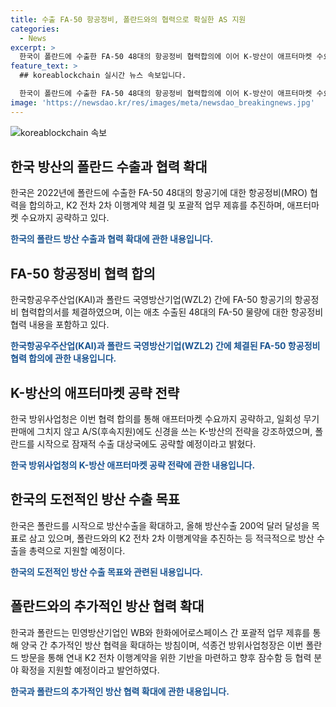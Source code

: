 ```yaml
---
title: 수출 FA-50 항공정비, 폴란드와의 협력으로 확실한 AS 지원
categories:
  - News
excerpt: >
  한국이 폴란드에 수출한 FA-50 48대의 항공정비 협력합의에 이어 K-방산이 애프터마켓 수요까지 공략에 돌입했다. 폴란드와 K2 전차 2차 이행계약 체결을 협의하고, 민영방산기업인 WB와 한화에어로스페이스 간 제휴를 추진하며 확대된 방산 협력을 이루기로 했다. 이번 협력으로 K-방산의 수출규모는 170억 달러를 기록했고, 정부는 이를 바탕으로 올해 방산수출 200억 달러를 달성하는 목표를 세우고 있다. 방위사업청은 "FA-50 MRO 합의서를 통해 A/S뿐 아니라 애프터마켓의 수요까지 확실히 챙길 것"이라고 설명했다.
feature_text: >
  ## koreablockchain 실시간 뉴스 속보입니다.

  한국이 폴란드에 수출한 FA-50 48대의 항공정비 협력합의에 이어 K-방산이 애프터마켓 수요까지 공략에 돌입했다. 폴란드와 K2 전차 2차 이행계약 체결을 협의하고, 민영방산기업인 WB와 한화에어로스페이스 간 제휴를 추진하며 확대된 방산 협력을 이루기로 했다. 이번 협력으로 K-방산의 수출규모는 170억 달러를 기록했고, 정부는 이를 바탕으로 올해 방산수출 200억 달러를 달성하는 목표를 세우고 있다. 방위사업청은 "FA-50 MRO 합의서를 통해 A/S뿐 아니라 애프터마켓의 수요까지 확실히 챙길 것"이라고 설명했다.
image: 'https://newsdao.kr/res/images/meta/newsdao_breakingnews.jpg'
---
```


<p><img src="https://newsdao.kr/res/images/meta/newsdao_breakingnews.jpg" alt="koreablockchain 속보" /></p>

<h2 data-ke-size="size26">한국 방산의 폴란드 수출과 협력 확대</h2>

<p>한국은 2022년에 폴란드에 수출한 FA-50 48대의 항공기에 대한 항공정비(MRO) 협력을 합의하고, K2 전차 2차 이행계약 체결 및 포괄적 업무 제휴를 추진하며, 애프터마켓 수요까지 공략하고 있다.</p>

<p data-ke-size="size16"><b><span style="color: #1a5490;">한국의 폴란드 방산 수출과 협력 확대에 관한 내용입니다.</span></b></p>

<h2 data-ke-size="size24">FA-50 항공정비 협력 합의</h2>

<p>한국항공우주산업(KAI)과 폴란드 국영방산기업(WZL2) 간에 FA-50 항공기의 항공정비 협력합의서를 체결하였으며, 이는 애초 수출된 48대의 FA-50 물량에 대한 항공정비 협력 내용을 포함하고 있다.</p>

<p data-ke-size="size16"><b><span style="color: #1a5490;">한국항공우주산업(KAI)과 폴란드 국영방산기업(WZL2) 간에 체결된 FA-50 항공정비 협력 합의에 관한 내용입니다.</span></b></p>

<h2 data-ke-size="size24">K-방산의 애프터마켓 공략 전략</h2>

<p>한국 방위사업청은 이번 협력 합의를 통해 애프터마켓 수요까지 공략하고, 일회성 무기 판매에 그치지 않고 A/S(후속지원)에도 신경을 쓰는 K-방산의 전략을 강조하였으며, 폴란드를 시작으로 잠재적 수출 대상국에도 공략할 예정이라고 밝혔다.</p>

<p data-ke-size="size16"><b><span style="color: #1a5490;">한국 방위사업청의 K-방산 애프터마켓 공략 전략에 관한 내용입니다.</span></b></p>

<h2 data-ke-size="size24">한국의 도전적인 방산 수출 목표</h2>

<p>한국은 폴란드를 시작으로 방산수출을 확대하고, 올해 방산수출 200억 달러 달성을 목표로 삼고 있으며, 폴란드와의 K2 전차 2차 이행계약을 추진하는 등 적극적으로 방산 수출을 총력으로 지원할 예정이다.</p>

<p data-ke-size="size16"><b><span style="color: #1a5490;">한국의 도전적인 방산 수출 목표와 관련된 내용입니다.</span></b></p>

<h2 data-ke-size="size24">폴란드와의 추가적인 방산 협력 확대</h2>

<p>한국과 폴란드는 민영방산기업인 WB와 한화에어로스페이스 간 포괄적 업무 제휴를 통해 양국 간 추가적인 방산 협력을 확대하는 방침이며, 석종건 방위사업청장은 이번 폴란드 방문을 통해 연내 K2 전차 이행계약을 위한 기반을 마련하고 향후 잠수함 등 협력 분야 확정을 지원할 예정이라고 발언하였다.</p>

<p data-ke-size="size16"><b><span style="color: #1a5490;">한국과 폴란드의 추가적인 방산 협력 확대에 관한 내용입니다.</span></b></p>


